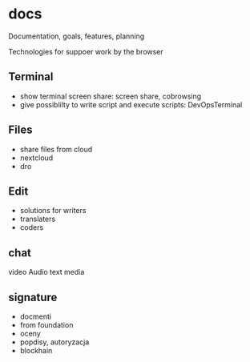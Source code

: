 # docs
Documentation, goals, features, planning


Technologies for suppoer work by the browser

## Terminal

+ show terminal screen share: screen share, cobrowsing
+ give possiblilty to write script and execute scripts: DevOpsTerminal
  
## Files

+ share files from cloud
+ nextcloud
+ dro
  
## Edit

+ solutions for writers
+ translaters
+ coders


## chat

video
Audio
text
media


## signature

+ docmenti
+ from foundation
+ oceny
+ popdisy, autoryzacja
+ blockhain


